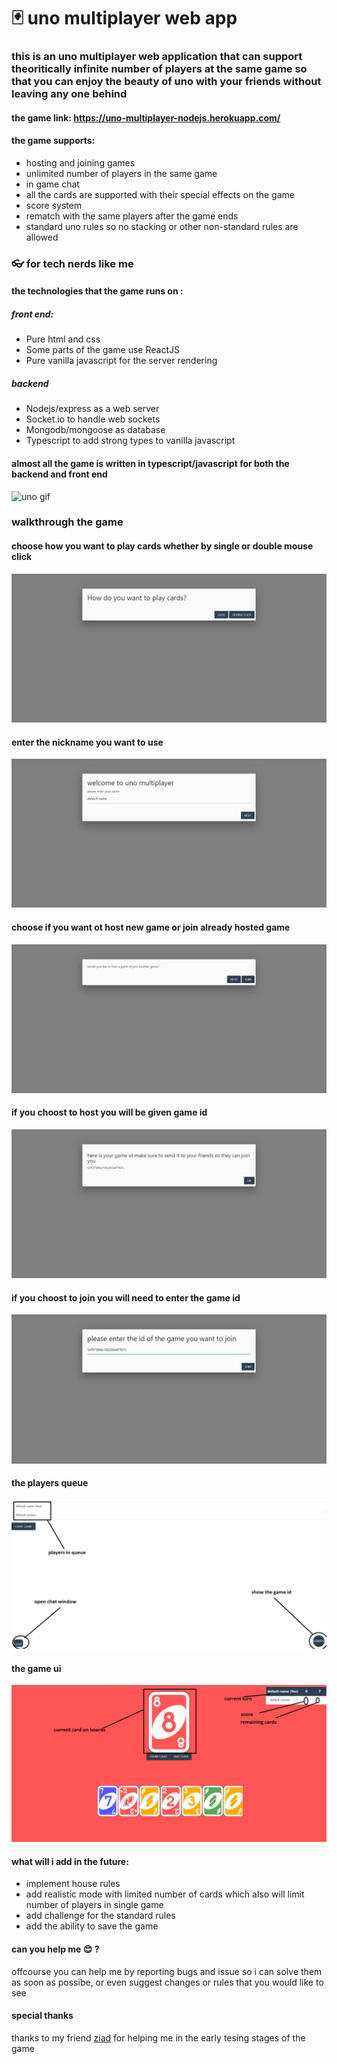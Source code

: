 # :black_joker: uno multiplayer web app
### this is an uno multiplayer web application that can support theoritically infinite number of players at the same game so that you can enjoy the beauty of uno with your friends without leaving any one behind

#### the game link: https://uno-multiplayer-nodejs.herokuapp.com/
 #### the game supports:
 <ul>
 <li>hosting and joining games</li>
 <li>unlimited number of players in the same game</li>
 <li>in game chat</li>
 <li>all the cards are supported with their special effects on the game</li>
 <li>score system</li>
 <li>rematch with the same players after the game ends</li>
 <li>standard uno rules so no stacking or other non-standard rules are allowed</li>
 </ul>

### :eyeglasses: for tech nerds like me 
#### the technologies that the game runs on :
##### front end:
<ul>
<li>Pure html and css</li>
<li>Some parts of the game use ReactJS</li>
<li>Pure vanilla javascript for the server rendering</li>
</ul>

##### backend
<ul>
<li>Nodejs/express as a web server</li>
<li>Socket.io to handle web sockets</li>
<li>Mongodb/mongoose as database</li>
<li>Typescript to add strong types to vanilla javascript</li>
</ul>

#### almost all the game is written in typescript/javascript for both the backend and front end 

![uno gif](screenshots/uno.gif)
### walkthrough the game
<h4>choose how you want to play cards whether by single or double mouse click</h4>
<img src="screenshots/1.png">
<h4>enter the nickname you want to use</h4>
<img src="screenshots/2.png">
<h4>choose if you want ot host new game or join already hosted game</h4>
<img src="screenshots/3-a.png">
<h4>if you choost to host you will be given game id</h4>
<img src="screenshots/4.png">
<h4>if you choost to join you will need to enter the game id</h4>
<img src="screenshots/3-b.png">
<h4>the players queue</h4>
<img src="screenshots/5.png">
<h4>the game ui</h4>
<img src="screenshots/6.png">


#### what will i add in the future:
<ul>
<li>implement house rules</li>
<li>add realistic mode with limited number of cards which also will limit number of players in single game</li>
<li>add challenge for the standard rules</li>
<li>add the ability to save the game</li>
</ul>

#### can you help me :blush: ? 
<p>offcourse you can help me by reporting bugs and issue so i can solve them as soon as possibe, or even suggest changes or rules that you would like to see </p>

#### special thanks
thanks to my friend <a href="https://www.linkedin.com/in/ziad-sameh-658654170/" target="_blank">ziad</a> for helping me in the early tesing stages of the game
